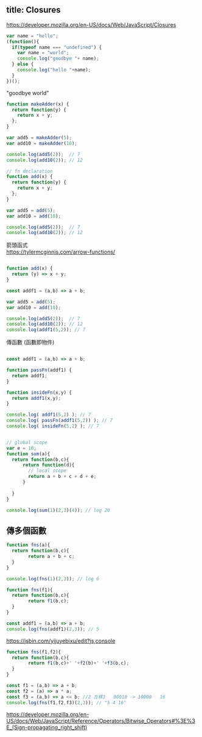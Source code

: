 title: Closures
---

https://developer.mozilla.org/en-US/docs/Web/JavaScript/Closures


```js
var name = "hello";
(function(){
  if(typeof name === "undefined") {
    var name = "world";
    console.log("goodbye "+ name); 
  } else {
    console.log("hello "+name);
  }
})();
```

"goodbye world"

```js
function makeAdder(x) {
  return function(y) {
    return x + y;
  };
}

var add5 = makeAdder(5);
var add10 = makeAdder(10);

console.log(add5(2));  // 7
console.log(add10(2)); // 12
```

```js
// fn declaration
function add(x) {
  return function(y) {
    return x + y;
  };
}

var add5 = add(5);
var add10 = add(10);

console.log(add5(2));  // 7
console.log(add10(2)); // 12
```

箭頭函式  
https://tylermcginnis.com/arrow-functions/
```js

function add(x) {
  return (y) => x + y;
}

const addf1 = (a,b) => a + b;

var add5 = add(5);
var add10 = add(10);

console.log(add5(2));  // 7
console.log(add10(2)); // 12
console.log(addf1(5,2)); // 7
```


傳函數 (函數即物件)  
```js

const addf1 = (a,b) => a + b;

function passFn(addf1) {
  return addf1;
}

function insideFn(x,y) {
  return addf1(x,y);
}

console.log( addf1(5,2) ); // 7
console.log( passFn(addf1(5,2)) ); // 7
console.log( insideFn(5,2) ); // 7
```




```js

// global scope
var e = 10;
function sum(a){
  return function(b,c){
      return function(d){
        // local scope
        return a + b + c + d + e;
      }
    
  }
}

console.log(sum(1)(2,3)(4)); // log 20

```

## 傳多個函數

```js
function fns(a){
  return function(b,c){
        return a + b + c;
  }
}

console.log(fns(1)(2,3)); // log 6

```


```js
function fns(f1){
  return function(b,c){
        return f1(b,c);
  }
}

const addf1 = (a,b) => a + b;
console.log(fns(addf1)(2,3)); // 5

```

https://jsbin.com/yijuyebixu/edit?js,console  
```js
function fns(f1,f2){
  return function(b,c){
        return f1(b,c)+' '+f2(b)+' '+f3(b,c);  
  }
}

const f1 = (a,b) => a + b;
const f2 = (a) => a * a;
const f3 = (a,b) => a << b; //2 左移3   00010 -> 10000   16
console.log(fns(f1,f2,f3)(2,3)); // "5 4 16"

```


https://developer.mozilla.org/en-US/docs/Web/JavaScript/Reference/Operators/Bitwise_Operators#%3E%3E_(Sign-propagating_right_shift)





